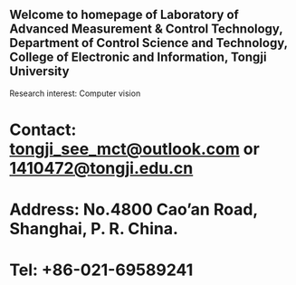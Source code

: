 ## Welcome to homepage of Laboratory of Advanced Measurement & Control Technology, Department of Control Science and Technology, College of Electronic and Information, Tongji University

Research interest: Computer vision



# Contact: tongji_see_mct@outlook.com or 1410472@tongji.edu.cn
# Address: No.4800 Cao’an Road, Shanghai, P. R. China.
# Tel: +86-021-69589241
